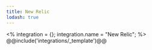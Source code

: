 ```yaml
---
title: New Relic
lodash: true
---
```

<% integration = {};
integration.name = "New Relic"; %>
@@include('integrations/_template')@@
